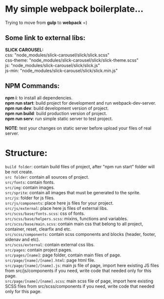 # My simple webpack boilerplate...
Trying to move from **gulp** to **webpack** =)<br>

## Some link to external libs: 

**SLICK CAROUSEL:**<br> 
css: "node_modules/slick-carousel/slick/slick.scss"<br>
css-theme: "node_modules/slick-carousel/slick/slick-theme.scss"<br>
js: "node_modules/slick-carousel/slick/slick.js"<br>
js-min: "node_modules/slick-carousel/slick/slick.min.js"<br>


## NPM Commands:
**npm i**: to install all dependencies.<br>
**npm run start**: build project for development and run webpack-dev-server.<br>
**npm run dev**: build development version of project.<br>
**npm run build**: build production version of project.<br>
**npm run serv**: run simple static server to test project.<br>

**NOTE**: test your changes on static server before upload your files of real server.<br>

# Structure:
`build folder`: contain build files of project, after "npm run start" folder will be not create.<br>
`src folder`: contain all sources of project.<br>
`src/fonts`: contain fonts.<br>
`src/img`: contain images.<br>
`src/sprite`: contain all images that must be generated to the sprite.<br>
`src/js`: folder for js files.<br>
`src/js/components`: place here js files for your project.<br>
`src/js/external`: place here js files of external libs.<br>
`src/scss/base/fonts.scss`: css of fonts.<br>
`src/scss/base/helpers.scss`: mixins, functions and variables.<br>
`src/scss/base/main.scss`: contain main css that belong to all project, container, reset, clearfix and etc.<br>
`src/scss/components`: contain scss components and blocks (header, footer, sidenav and etc).<br>
`src/scss/external`: contain external css libs.<br>
`src/pages`: contain project pages.<br>
`src/pages/[name]`: page folder, contain main files of page.<br>
`src/page/[name]/[name].html`: page html file.<br>
`src/page/[name]/[name].js`: main js file of page, import here existing JS files from src/js/components if you need, write code that needed only for this page.<br>
`src/page/[name]/[name].scss`: main scss file of page, import here existing SCSS files from src/scss/components if you need, write code that needed only for this page.<br>
